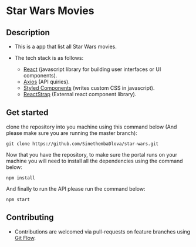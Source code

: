 # Star Wars Movies

## Description

* This is a app that list all Star Wars movies.
* The tech stack is as follows:

    - [React](https://reactjs.org/) (javascript library for building user interfaces or UI components).
    - [Axios](https://www.npmjs.com/package/axios) (API quiries).
    - [Styled Components](https://www.styled-components.com/) (writes custom CSS in javascript).
    - [ReactStrap](https://reactstrap.github.io/?path=/docs/home-installation--page) (External react component library).

## Get started

clone the repository into you machine using this command below (And please make sure you are running the master branch):
```
git clone https://github.com/SinethembaDlova/star-wars.git
```

Now that you have the repository, to make sure the portal runs on your machine you will need to install all the dependencies using the command below: 

```
npm install
```

And finally to run the API please run the command below:
```
npm start
```

## Contributing

* Contributions are welcomed via pull-requests on feature branches using [Git Flow](https://danielkummer.github.io/git-flow-cheatsheet/).